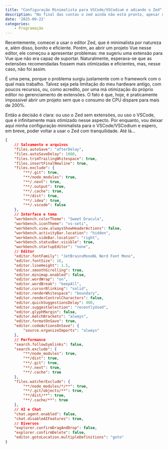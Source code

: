 ```yaml
---
title: "Configuração Minimalista para VSCode/VSCodium e adiando o Zed"
description: "No final das contas o zed ainda não está pronto, apesar de ser um editor leve e elegante, ele ainda não está pronto - Vou persistir minha configuração minimalista para o VSCode aqui."
date: '2025-09-22'
categories:
    - Programação
---
```


Recentemente, comecei a usar o editor Zed, que é minimalista por natureza e, além disso, bonito e eficiente. Porém, ao abrir um projeto Vue nesse editor, ele começou a apresentar problemas: me sugeriu uma extensão para Vue que não era capaz de suportar. Naturalmente, esperava-se que as extensões recomendadas fossem mais otimizadas e eficientes, mas, nesse caso, não foi assim.

É uma pena, porque o problema surgiu justamente com o framework com o qual mais trabalho. Talvez seja pela limitação do meu hardware antigo, com poucos recursos, ou, como acredito, por uma má otimização do próprio editor no gerenciamento de extensões. O fato é que, hoje, é praticamente impossível abrir um projeto sem que o consumo de CPU dispare para mais de 200%.

Então a decisão é clara: ou uso o Zed sem extensões, ou uso o VSCode, que é infinitamente mais otimizado nesse aspecto. Por enquanto, vou deixar aqui minha configuração minimalista para o VSCode/VSCodium e espero, em breve, poder voltar a usar o Zed com tranquilidade. Até lá...

```json
{
    // Salvamento e arquivos
    "files.autoSave": "afterDelay",
    "files.autoSaveDelay": 1000,
    "files.trimTrailingWhitespace": true,
    "files.insertFinalNewline": true,
    "files.exclude": {
        "**/.git": true,
        "**/node_modules": true,
        "**/.next": true,
        "**/.output": true,
        "**/.cache": true,
        "**/dist": true,
        "**/.idea": true,
        "**/.vscode": false
    },
    // Interface e tema
    "workbench.colorTheme": "Sweet Dracula",
    "workbench.iconTheme": "vs-seti",
    "workbench.view.alwaysShowHeaderActions": false,
    "workbench.activityBar.location": "hidden",
    "workbench.sideBar.location": "right",
    "workbench.statusBar.visible": true,
    "workbench.startupEditor": "none",
    // Editor
    "editor.fontFamily": "JetBrainsMonoNL Nerd Font Mono",
    "editor.fontSize": 16,
    "editor.lineHeight": 1.5,
    "editor.smoothScrolling": true,
    "editor.minimap.enabled": false,
    "editor.wordWrap": "on",
    "editor.wordBreak": "keepAll",
    "editor.cursorBlinking": "solid",
    "editor.renderWhitespace": "boundary",
    "editor.renderControlCharacters": false,
    "editor.quickSuggestionsDelay": 400,
    "editor.suggestSelection": "recentlyUsed",
    "editor.glyphMargin": false,
    "editor.matchBrackets": "always",
    "editor.formatOnSave": true,
    "editor.codeActionsOnSave": {
        "source.organizeImports": "always"
    },
    // Performance
    "search.followSymlinks": false,
    "search.exclude": {
        "**/node_modules": true,
        "**/dist": true,
        "**/.git": true,
        "**/.next": true,
        "**/.cache": true
    },
    "files.watcherExclude": {
        "**/node_modules/*/**": true,
        "**/.git/objects/**": true,
        "**/dist/**": true,
        "**/.cache/**": true
    },
    // AI e Chat
    "chat.agent.enabled": false,
    "chat.disableAIFeatures": true,
    // Diversos
    "explorer.confirmDragAndDrop": false,
    "explorer.confirmDelete": false,
    "editor.gotoLocation.multipleDefinitions": "goto"
}
```
